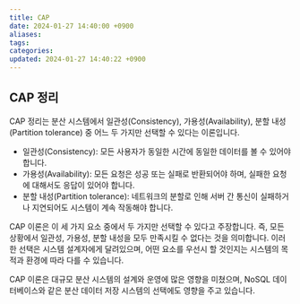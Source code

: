 ```yaml
---
title: CAP
date: 2024-01-27 14:40:00 +0900
aliases: 
tags: 
categories: 
updated: 2024-01-27 14:40:22 +0900
---
```


## CAP 정리

CAP 정리는 분산 시스템에서 일관성(Consistency), 가용성(Availability), 분할 내성(Partition tolerance) 중 어느 두 가지만 선택할 수 있다는 이론입니다.

- 일관성(Consistency): 모든 사용자가 동일한 시간에 동일한 데이터를 볼 수 있어야 합니다.
- 가용성(Availability): 모든 요청은 성공 또는 실패로 반환되어야 하며, 실패한 요청에 대해서도 응답이 있어야 합니다.
- 분할 내성(Partition tolerance): 네트워크의 분할로 인해 서버 간 통신이 실패하거나 지연되어도 시스템이 계속 작동해야 합니다.

CAP 이론은 이 세 가지 요소 중에서 두 가지만 선택할 수 있다고 주장합니다. 즉, 모든 상황에서 일관성, 가용성, 분할 내성을 모두 만족시킬 수 없다는 것을 의미합니다. 이러한 선택은 시스템 설계자에게 달려있으며, 어떤 요소를 우선시 할 것인지는 시스템의 목적과 환경에 따라 다를 수 있습니다.

CAP 이론은 대규모 분산 시스템의 설계와 운영에 많은 영향을 미쳤으며, NoSQL 데이터베이스와 같은 분산 데이터 저장 시스템의 선택에도 영향을 주고 있습니다.
